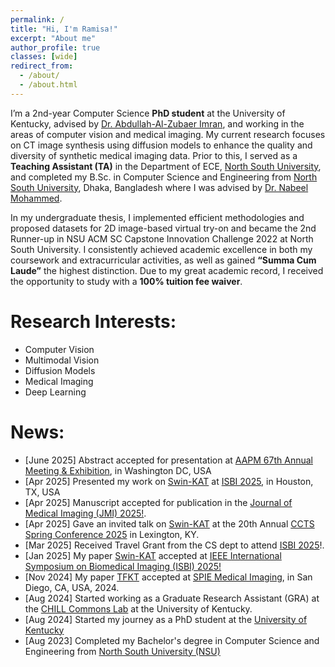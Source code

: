 ```yaml
---
permalink: /
title: "Hi, I'm Ramisa!"
excerpt: "About me"
author_profile: true
classes: [wide]
redirect_from: 
  - /about/
  - /about.html
---
```


I’m a 2nd-year Computer Science **PhD student** at the University of Kentucky, advised by [Dr. Abdullah-Al-Zubaer Imran](https://aaz-imran.github.io/), and working in the areas of computer vision and medical imaging. My current research focuses on CT image synthesis using diffusion models to enhance the quality and diversity of synthetic medical imaging data. Prior to this, I served as a **Teaching Assistant (TA)** in the Department of ECE, [North South University](https://www.northsouth.edu/), and completed my B.Sc. in Computer Science and Engineering from [North South University](https://www.northsouth.edu/), Dhaka, Bangladesh where I was advised by [Dr. Nabeel Mohammed](https://ece.northsouth.edu/people/dr-nabeel-mohammed/). 

In my undergraduate thesis, I implemented efficient methodologies and proposed datasets for 2D image-based virtual try-on and became the 2nd Runner-up in NSU ACM SC Capstone Innovation Challenge 2022 at North South University. I consistently achieved academic excellence in both my coursework and extracurricular activities, as well as gained **“Summa Cum Laude”** the highest distinction. Due to my great academic record, I received the opportunity to study with a **100% tuition fee waiver**. 

Research Interests:
======
- Computer Vision
- Multimodal Vision
- Diffusion Models
- Medical Imaging
- Deep Learning

<!--**<span style="color:red">New!:</span>** -->

News:
======

- [June 2025] Abstract accepted for presentation at [AAPM 67th Annual Meeting & Exhibition](https://w4.aapm.org/meetings/2025AM/), in Washington DC, USA
- [Apr 2025] Presented my work on [Swin-KAT](https://github.com/KaziRamisaRifa/Swin-KAT) at [ISBI 2025](https://biomedicalimaging.org/2025/), in Houston, TX, USA
- [Apr 2025] Manuscript accepted for publication in the [Journal of Medical Imaging (JMI) 2025!](https://www.spiedigitallibrary.org/journals/journal-of-medical-imaging).
- [Apr 2025] Gave an invited talk on [Swin-KAT](https://github.com/KaziRamisaRifa/Swin-KAT) at the 20th Annual [CCTS Spring Conference 2025]() in Lexington, KY. 
- [Mar 2025] Received Travel Grant from the CS dept to attend [ISBI 2025](https://biomedicalimaging.org/2025/)!.
- [Jan 2025] My paper [Swin-KAT](https://ieeexplore.ieee.org/abstract/document/10981172/) accepted at [IEEE International Symposium on Biomedical Imaging (ISBI) 2025!](https://biomedicalimaging.org/2025/)
- [Nov 2024] My paper [TFKT](https://www.spiedigitallibrary.org/conference-proceedings-of-spie/13409/1340912/Task-focused-knowledge-transfer-from-natural-images-for-CT-image/10.1117/12.3047371.short) accepted at [SPIE Medical Imaging](https://spie.org/conferences-and-exhibitions/medical-imaging), in San Diego, CA, USA, 2024.
- [Aug 2024] Started working as a Graduate Research Assistant (GRA) at the [CHILL Commons Lab](https://aaz-imran.github.io/imlab) at the University of Kentucky. 
- [Aug 2024] Started my journey as a PhD student at the [University of Kentucky](www.uky.edu)
- [Aug 2023] Completed my Bachelor's degree in Computer Science and Engineering from [North South University (NSU)](www.northsouth.edu)
